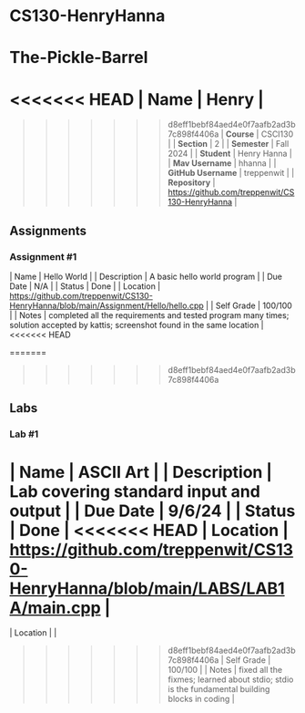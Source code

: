 
# CS130-HenryHanna

# The-Pickle-Barrel

<<<<<<< HEAD
| Name | Henry |
=======

>>>>>>> d8eff1bebf84aed4e0f7aafb2ad3b7c898f4406a
| **Course** | CSCI130 |
| **Section** | 2 |
| **Semester** | Fall 2024 |
| **Student** | Henry Hanna |
| **Mav Username**            | hhanna |
| **GitHub Username**         | treppenwit |
| **Repository**          | https://github.com/treppenwit/CS130-HenryHanna |

## Assignments

### Assignment #1

| Name | Hello World |
| Description | A basic hello world program |
| Due Date | N/A |
| Status | Done |
| Location | https://github.com/treppenwit/CS130-HenryHanna/blob/main/Assignment/Hello/hello.cpp |
| Self Grade | 100/100 |
| Notes | completed all the requirements and tested program many times; solution accepted by kattis; screenshot found in the same location |
<<<<<<< HEAD

=======
>>>>>>> d8eff1bebf84aed4e0f7aafb2ad3b7c898f4406a


## Labs

### Lab #1

| Name | ASCII Art |
| Description | Lab covering standard input and output |
| Due Date | 9/6/24 |
| Status | Done |
<<<<<<< HEAD
| Location | https://github.com/treppenwit/CS130-HenryHanna/blob/main/LABS/LAB1A/main.cpp |
=======
| Location |  |
>>>>>>> d8eff1bebf84aed4e0f7aafb2ad3b7c898f4406a
| Self Grade | 100/100 |
| Notes | fixed all the fixmes; learned about stdio; stdio is the fundamental building blocks in coding |

